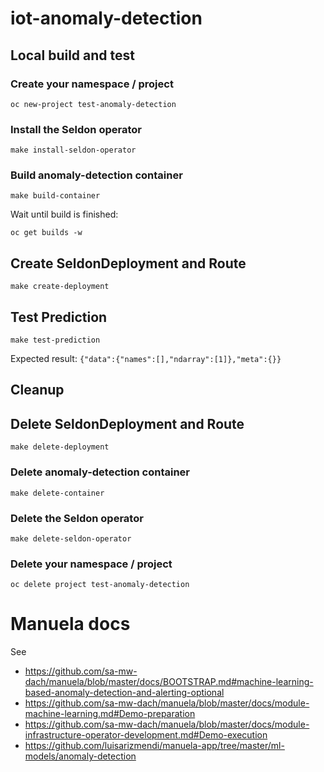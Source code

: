 # iot-anomaly-detection

## Local build and test 

### Create your namespace / project 
```oc new-project test-anomaly-detection```

### Install the Seldon operator
```make install-seldon-operator```

### Build anomaly-detection container
```make build-container```

Wait until build is finished:

```oc get builds -w```


## Create SeldonDeployment and Route
```make create-deployment```


## Test Prediction
```make test-prediction```

Expected result:
```{"data":{"names":[],"ndarray":[1]},"meta":{}}```


## Cleanup  

## Delete SeldonDeployment and Route
```make delete-deployment```

### Delete anomaly-detection container
```make delete-container```

### Delete the Seldon operator
```make delete-seldon-operator```

### Delete your namespace / project 
```oc delete project test-anomaly-detection```


# Manuela docs
See 
- https://github.com/sa-mw-dach/manuela/blob/master/docs/BOOTSTRAP.md#machine-learning-based-anomaly-detection-and-alerting-optional
- https://github.com/sa-mw-dach/manuela/blob/master/docs/module-machine-learning.md#Demo-preparation
- https://github.com/sa-mw-dach/manuela/blob/master/docs/module-infrastructure-operator-development.md#Demo-execution
- https://github.com/luisarizmendi/manuela-app/tree/master/ml-models/anomaly-detection


